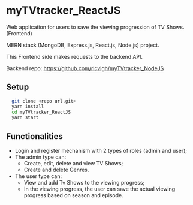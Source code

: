 
# myTVtracker_ReactJS

Web application for users to save the viewing progression of TV Shows. (Frontend)

MERN stack (MongoDB, Express.js, React.js, Node.js) project.

This Frontend side makes requests to the backend API.

Backend repo: https://github.com/ricvigh/myTVtracker_NodeJS

## Setup

```bash
  git clone <repo url.git>
  yarn install 
  cd myTVtracker_ReactJS
  yarn start
```
    
## Functionalities

- Login and register mechanism with 2 types of roles (admin and user);
- The admin type can:
    - Create, edit, delete and view TV Shows;
    - Create and delete Genres.
- The user type can:
    - View and add Tv Shows to the viewing progress;
    - In the viewing progress, the user can save the actual viewing progress based on season and episode. 


